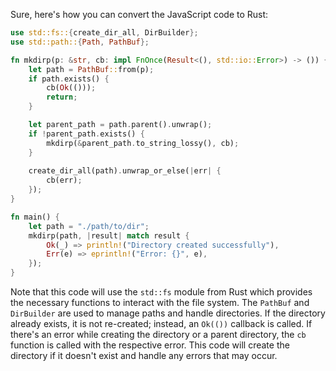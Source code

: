 Sure, here's how you can convert the JavaScript code to Rust:

```rust
use std::fs::{create_dir_all, DirBuilder};
use std::path::{Path, PathBuf};

fn mkdirp(p: &str, cb: impl FnOnce(Result<(), std::io::Error>) -> ()) {
    let path = PathBuf::from(p);
    if path.exists() {
        cb(Ok(()));
        return;
    }

    let parent_path = path.parent().unwrap();
    if !parent_path.exists() {
        mkdirp(&parent_path.to_string_lossy(), cb);
    }
    
    create_dir_all(path).unwrap_or_else(|err| {
        cb(err);
    });
}

fn main() {
    let path = "./path/to/dir";
    mkdirp(path, |result| match result {
        Ok(_) => println!("Directory created successfully"),
        Err(e) => eprintln!("Error: {}", e),
    });
}
```

Note that this code will use the `std::fs` module from Rust which provides the necessary functions to interact with the file system. The `PathBuf` and `DirBuilder` are used to manage paths and handle directories. If the directory already exists, it is not re-created; instead, an `Ok(())` callback is called. If there's an error while creating the directory or a parent directory, the `cb` function is called with the respective error. This code will create the directory if it doesn't exist and handle any errors that may occur.
